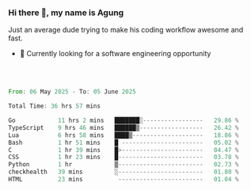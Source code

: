 ### Hi there 👋, my name is Agung
Just an average dude trying to make his coding workflow awesome and fast.

<!--
**agungfir98/agungfir98** is a ✨ _special_ ✨ repository because its `README.md` (this file) appears on your GitHub profile.
-->

- 🔭 Currently looking for a software engineering opportunity
<br/>
<br/>
<!--START_SECTION:waka-->

```rust
From: 06 May 2025 - To: 05 June 2025

Total Time: 36 hrs 57 mins

Go            11 hrs 2 mins   ███████░-----------------   29.86 %
TypeScript    9 hrs 46 mins   ██████▒------------------   26.42 %
Lua           6 hrs 58 mins   ████▒--------------------   18.86 %
Bash          1 hr 51 mins    █ -----------------------   05.02 %
C             1 hr 39 mins    █>-----------------------   04.47 %
CSS           1 hr 23 mins    █------------------------   03.78 %
Python        1 hr            ▒------------------------   02.73 %
checkhealth   39 mins         ░------------------------   01.80 %
HTML          23 mins          ------------------------   01.04 %
```

<!--END_SECTION:waka-->
